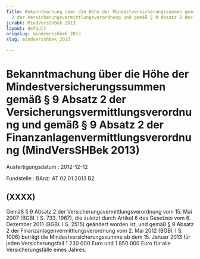 ```yaml
---
Title: Bekanntmachung über die Höhe der Mindestversicherungssummen gemäß § 9 Absatz
  2 der Versicherungsvermittlungsverordnung und gemäß § 9 Absatz 2 der Finanzanlagenvermittlungsverordnung
jurabk: MindVersSHBek 2013
layout: default
origslug: mindversshbek_2013
slug: mindversshbek_2013

---
```


# Bekanntmachung über die Höhe der Mindestversicherungssummen gemäß § 9 Absatz 2 der Versicherungsvermittlungsverordnung und gemäß § 9 Absatz 2 der Finanzanlagenvermittlungsverordnung (MindVersSHBek 2013)

Ausfertigungsdatum
:   2012-12-12

Fundstelle
:   BAnz: AT 02.01.2013 B2


## (XXXX)

Gemäß § 9 Absatz 2 der Versicherungsvermittlungsverordnung vom 15. Mai 2007 (BGBl. I S. 733, 1967), die zuletzt durch Artikel 6 des Gesetzes vom 6. Dezember 2011 (BGBl. I S. 2515) geändert worden ist, und gemäß § 9 Absatz 2 der Finanzanlagenvermittlungsverordnung vom 2. Mai 2012 (BGBl. I S. 1006) beträgt die Mindestversicherungssumme ab dem 15. Januar 2013 für jeden Versicherungsfall 1 230 000 Euro und 1 850 000 Euro für alle Versicherungsfälle eines Jahres.

